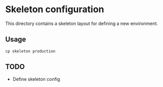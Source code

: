 # Skeleton configuration

This directory contains a skeleton layout for defining a new environment.

## Usage

```
cp skeleton production
```

## TODO

- Define skeleton config